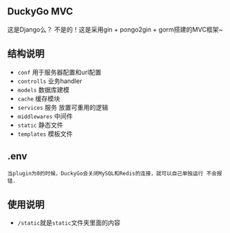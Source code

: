 ## DuckyGo MVC
   
   这是Django么？ 不是的！这是采用gin + pongo2gin + gorm搭建的MVC框架~

## 结构说明
- `conf` 用于服务器配置和url配置
- `controlls` 业务handler
- `models` 数据库建模
- `cache` 缓存模块
- `services` 服务 放置可重用的逻辑
- `middlewares` 中间件
- `static` 静态文件
- `templates` 模板文件

## .env
```text
当plugin为0的时候，DuckyGo会关闭MySQL和Redis的连接，就可以自己单独运行 不会报错.
```

## 使用说明
- `/static`就是`static`文件夹里面的内容